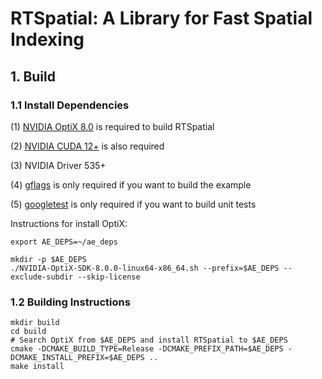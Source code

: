 # RTSpatial: A Library for Fast Spatial Indexing

## 1. Build

### 1.1 Install Dependencies
(1) [NVIDIA OptiX 8.0](https://developer.nvidia.com/designworks/optix/downloads/legacy) is required to build RTSpatial

(2) [NVIDIA CUDA 12+](https://developer.nvidia.com/cuda-11-6-0-download-archive) is also required

(3) NVIDIA Driver 535+

(4) [gflags](https://github.com/gflags/gflags) is only required if you want to build the example

(5) [googletest](https://github.com/google/googletest) is only required if you want to build unit tests


Instructions for install OptiX: 
```shell
export AE_DEPS=~/ae_deps

mkdir -p $AE_DEPS
./NVIDIA-OptiX-SDK-8.0.0-linux64-x86_64.sh --prefix=$AE_DEPS --exclude-subdir --skip-license
```

### 1.2 Building Instructions

```shell
mkdir build
cd build
# Search OptiX from $AE_DEPS and install RTSpatial to $AE_DEPS
cmake -DCMAKE_BUILD_TYPE=Release -DCMAKE_PREFIX_PATH=$AE_DEPS -DCMAKE_INSTALL_PREFIX=$AE_DEPS ..
make install
```
